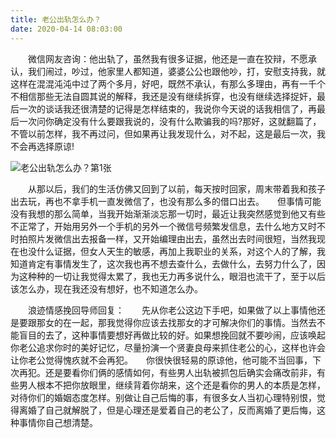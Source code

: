 ```yaml
---
title: 老公出轨怎么办？
date: 2020-04-14 08:03:00
---
```




　　微信网友咨询：他出轨了，虽然我有很多证据，他还是一直在狡辩，不愿承认，我们闹过，吵过，他家里人都知道，婆婆公公也跟他吵，打，安慰支持我，就这样在混混沌沌中过了两个多月，好吧，既然不承认，有那么多理由，再有一千个不相信那些无法自圆其说的解释，我还是没有继续拆穿，也没有继续选择捉奸，最后一次的谈话我还很清楚的记得是怎样结束的，我说你今天说的话我相信了，再最后一次问你确定没有什么要跟我说的，没有什么欺骗我的吗?那好，这就翻篇了，不管以前怎样，我不再过问，但如果再让我发现什么，对不起，这是最后一次，我不会再选择原谅!

![老公出轨怎么办？第1张](/img/74923dd091ee493b1ecc6fa3c46a1d06.jpg)

　　从那以后，我们的生活仿佛又回到了以前，每天按时回家，周末带着我和孩子出去玩，再也不拿手机一直发微信了，也没有那么多的借口出去。　　但事情可能没有我想的那么简单，当我开始渐渐淡忘那一切时，最近让我突然感觉到他又有些不正常了，开始用另外一个手机的另外一个微信号频繁发信息，去什么地方又时不时拍照片发微信出去报备一样，又开始编理由出去，虽然出去时间很短，当然我现在也没什么证据，但女人天生的敏感，再加上我职业的关系，对这个人的了解，我知道肯定有事情发生了，这次我也再不想去查什么，去做什么，去努力什么了，因为这种种的一切让我觉得太累了，我也无力再多说什么，眼泪也流干了，至于以后该怎么办，现在我还没有想好，也不知道怎么办。

　　浪迹情感挽回导师回复：　　先从你老公这边下手吧，如果做了以上事情他还是要跟那女的在一起，那我觉得你应该去找那女的才可解决你们的事情。当然去不能盲目的去了，这种事情要想好再做比较的好。如果想挽回就不要吵闹，应该唤起你老公追求你时的美好记忆，尽量扮演一个贤妻良母来抓住老公的心，这样也许会让你老公觉得愧疚就不会再犯。　　你很快很轻易的原谅他，他可能不当回事，下次再犯。还是要看你们俩的感情如何，有些男人出轨被抓包后确实会痛改前非，有些男人根本不把你放眼里，继续背着你胡来，这个还是看你的男人的本质是怎样，对待你们的婚姻态度怎样。别做让自己后悔的事，有很多女人当初心理特别恨，觉得离婚了自己就解脱了，但是心理还是爱着自己的老公了，反而离婚了更后悔，这种事情你自己想清楚。